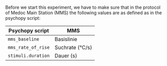 Before we start this experiment, we have to make sure that in the protocol of Medoc Main Station (MMS) the following values are as defined as in the psychopy script:


| Psychopy script      | MMS                |
|----------------------|--------------------|
| `mms_baseline`       | Basislinie         |
| `mms_rate_of_rise`   | Suchrate (°C/s)    |
| `stimuli.duration`   | Dauer (s)          |
